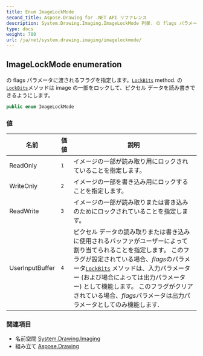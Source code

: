 ```yaml
---
title: Enum ImageLockMode
second_title: Aspose.Drawing for .NET API リファレンス
description: System.Drawing.Imaging.ImageLockMode 列挙. の flags パラメータに渡されるフラグを指定しますLockBits method. のLockBitsメソッドは image の一部をロックしてピクセル データを読み書きできるようにします
type: docs
weight: 780
url: /ja/net/system.drawing.imaging/imagelockmode/
---
```

## ImageLockMode enumeration

の flags パラメータに渡されるフラグを指定します。[`LockBits`](../../system.drawing/bitmap/lockbits/) method. の[`LockBits`](../../system.drawing/bitmap/lockbits/)メソッドは image の一部をロックして、ピクセル データを読み書きできるようにします。

```csharp
public enum ImageLockMode
```

### 値

| 名前 | 価値 | 説明 |
| --- | --- | --- |
| ReadOnly | `1` | イメージの一部が読み取り用にロックされていることを指定します。 |
| WriteOnly | `2` | イメージの一部を書き込み用にロックすることを指定します。 |
| ReadWrite | `3` | イメージの一部が読み取りまたは書き込みのためにロックされていることを指定します。 |
| UserInputBuffer | `4` | ピクセル データの読み取りまたは書き込みに使用されるバッファがユーザーによって割り当てられることを指定します。 このフラグが設定されている場合、*flags*のパラメータ[`LockBits`](../../system.drawing/bitmap/lockbits/) メソッドは、入力パラメーター (および場合によっては出力パラメーター) として機能します。 このフラグがクリアされている場合、*flags*パラメータは出力パラメータとしてのみ機能します. |

### 関連項目

* 名前空間 [System.Drawing.Imaging](../../system.drawing.imaging/)
* 組み立て [Aspose.Drawing](../../)


